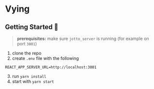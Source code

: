 # Vying

## Getting Started 🚀

> **prerequisites:**
> make sure `jotto_server` is running (for example on port `3001`)

1. clone the repo
2. create `.env` file with the following

```
REACT_APP_SERVER_URL=http://localhost:3001
```

3. run `yarn install`
4. start with `yarn start`